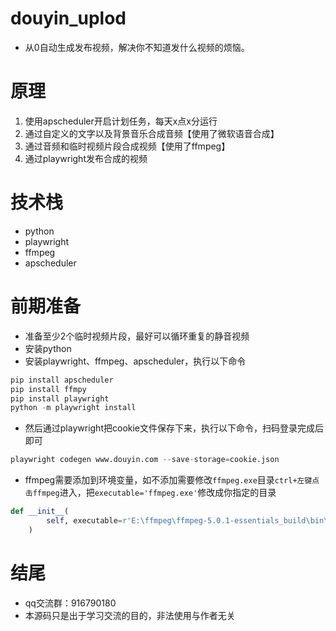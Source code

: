 # douyin_uplod
- 从0自动生成发布视频，解决你不知道发什么视频的烦恼。

# 原理
1. 使用apscheduler开启计划任务，每天x点x分运行
2. 通过自定义的文字以及背景音乐合成音频【使用了微软语音合成】
3. 通过音频和临时视频片段合成视频【使用了ffmpeg】
4. 通过playwright发布合成的视频

# 技术栈
- python
- playwright
- ffmpeg
- apscheduler

# 前期准备
- 准备至少2个临时视频片段，最好可以循环重复的静音视频
- 安装python
- 安装playwright、ffmpeg、apscheduler，执行以下命令

```python
pip install apscheduler
pip install ffmpy
pip install playwright
python -m playwright install
```
- 然后通过playwright把cookie文件保存下来，执行以下命令，扫码登录完成后即可

```python
playwright codegen www.douyin.com --save-storage=cookie.json
```
- ffmpeg需要添加到环境变量，如不添加需要修改`ffmpeg.exe`目录`ctrl+左键点击ffmpeg`进入，把`executable='ffmpeg.exe'`修改成你指定的目录

```python
def __init__(
        self, executable=r'E:\ffmpeg\ffmpeg-5.0.1-essentials_build\bin\ffmpeg.exe', global_options=None, inputs=None, outputs=None
    )
```
# 结尾
- qq交流群：916790180
- 本源码只是出于学习交流的目的，非法使用与作者无关
